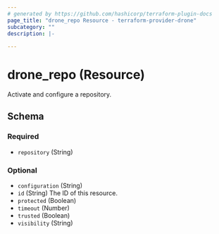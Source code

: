 ```yaml
---
# generated by https://github.com/hashicorp/terraform-plugin-docs
page_title: "drone_repo Resource - terraform-provider-drone"
subcategory: ""
description: |-
  
---
```


# drone_repo (Resource)

Activate and configure a repository.

<!-- schema generated by tfplugindocs -->
## Schema

### Required

- `repository` (String)

### Optional

- `configuration` (String)
- `id` (String) The ID of this resource.
- `protected` (Boolean)
- `timeout` (Number)
- `trusted` (Boolean)
- `visibility` (String)


